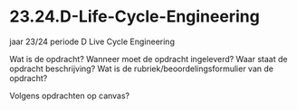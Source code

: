 # 23.24.D-Life-Cycle-Engineering
jaar 23/24 periode D Live Cycle Engineering

Wat is de opdracht?
Wanneer moet de opdracht ingeleverd?
Waar staat de opdracht beschrijving?
Wat is de rubriek/beoordelingsformulier van de opdracht?

Volgens opdrachten op canvas?

